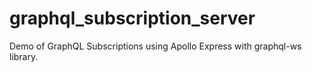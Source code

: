 # graphql_subscription_server
Demo of GraphQL Subscriptions using Apollo Express with graphql-ws library.
